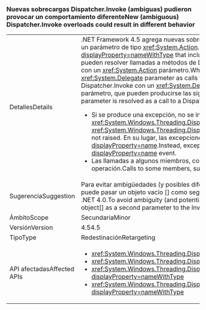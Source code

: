 ### <a name="new-ambiguous-dispatcherinvoke-overloads-could-result-in-different-behavior"></a><span data-ttu-id="dae1c-101">Nuevas sobrecargas Dispatcher.Invoke (ambiguas) pudieron provocar un comportamiento diferente</span><span class="sxs-lookup"><span data-stu-id="dae1c-101">New (ambiguous) Dispatcher.Invoke overloads could result in different behavior</span></span>

|   |   |
|---|---|
|<span data-ttu-id="dae1c-102">Detalles</span><span class="sxs-lookup"><span data-stu-id="dae1c-102">Details</span></span>|<span data-ttu-id="dae1c-103">.NET Framework 4.5 agrega nuevas sobrecargas para <xref:System.Windows.Threading.Dispatcher.Invoke%2A?displayProperty=nameWithType> que incluyen un parámetro de tipo <xref:System.Action>.</span><span class="sxs-lookup"><span data-stu-id="dae1c-103">The .NET Framework 4.5 adds new overloads to <xref:System.Windows.Threading.Dispatcher.Invoke%2A?displayProperty=nameWithType> that include a parameter of type <xref:System.Action>.</span></span> <span data-ttu-id="dae1c-104">Cuando se vuelve a compilar el código existente, los compiladores pueden resolver llamadas a métodos de Dispatcher.Invoke que tienen un <xref:System.Delegate> parámetro como llamadas a métodos de Dispatcher.Invoke con un <xref:System.Action> parámetro.</span><span class="sxs-lookup"><span data-stu-id="dae1c-104">When existing code is recompiled, compilers may resolve calls to Dispatcher.Invoke methods that have a <xref:System.Delegate> parameter as calls to Dispatcher.Invoke methods with an <xref:System.Action> parameter.</span></span> <span data-ttu-id="dae1c-105">Si una llamada a una sobrecarga de Dispatcher.Invoke con un <xref:System.Delegate> parámetro se resuelve como una llamada a una sobrecarga de Dispatcher.Invoke con un <xref:System.Action> parámetro, que pueden producirse las siguientes diferencias de comportamiento:</span><span class="sxs-lookup"><span data-stu-id="dae1c-105">If a call to a Dispatcher.Invoke overload with a  <xref:System.Delegate> parameter is resolved as a call to a Dispatcher.Invoke overload with an <xref:System.Action> parameter, the following differences in behavior may occur:</span></span><ul><li><span data-ttu-id="dae1c-106">Si se produce una excepción, no se inician los eventos <xref:System.Windows.Threading.Dispatcher.UnhandledExceptionFilter> y <xref:System.Windows.Threading.Dispatcher.UnhandledException>.</span><span class="sxs-lookup"><span data-stu-id="dae1c-106">If an exception occurs, the <xref:System.Windows.Threading.Dispatcher.UnhandledExceptionFilter> and <xref:System.Windows.Threading.Dispatcher.UnhandledException> events are not raised.</span></span> <span data-ttu-id="dae1c-107">En su lugar, las excepciones se controlan mediante el evento <xref:System.Threading.Tasks.TaskScheduler.UnobservedTaskException?displayProperty=name>.</span><span class="sxs-lookup"><span data-stu-id="dae1c-107">Instead, exceptions are handled by the <xref:System.Threading.Tasks.TaskScheduler.UnobservedTaskException?displayProperty=name> event.</span></span></li><li><span data-ttu-id="dae1c-108">Las llamadas a algunos miembros, como <xref:System.Windows.Threading.DispatcherOperation.Result>, se bloquean hasta que se completa la operación.</span><span class="sxs-lookup"><span data-stu-id="dae1c-108">Calls to some members, such as <xref:System.Windows.Threading.DispatcherOperation.Result>, block until the operation has completed.</span></span></li></ul>|
|<span data-ttu-id="dae1c-109">Sugerencia</span><span class="sxs-lookup"><span data-stu-id="dae1c-109">Suggestion</span></span>|<span data-ttu-id="dae1c-110">Para evitar ambigüedades (y posibles diferencias en el control de excepciones o los comportamientos de bloqueo), el código que llame a Dispatcher.Invoke puede pasar un objeto vacío [] como segundo parámetro de la llamada Invoke para garantizar que la resolución se resuelva en la sobrecarga del método de .NET 4.0.</span><span class="sxs-lookup"><span data-stu-id="dae1c-110">To avoid ambiguity (and potential differences in exception handling or blocking behaviors), code calling Dispatcher.Invoke can pass an empty object[] as a second parameter to the Invoke call to be sure of resolving to the .NET 4.0 method overload.</span></span>|
|<span data-ttu-id="dae1c-111">Ámbito</span><span class="sxs-lookup"><span data-stu-id="dae1c-111">Scope</span></span>|<span data-ttu-id="dae1c-112">Secundaria</span><span class="sxs-lookup"><span data-stu-id="dae1c-112">Minor</span></span>|
|<span data-ttu-id="dae1c-113">Versión</span><span class="sxs-lookup"><span data-stu-id="dae1c-113">Version</span></span>|<span data-ttu-id="dae1c-114">4.5</span><span class="sxs-lookup"><span data-stu-id="dae1c-114">4.5</span></span>|
|<span data-ttu-id="dae1c-115">Tipo</span><span class="sxs-lookup"><span data-stu-id="dae1c-115">Type</span></span>|<span data-ttu-id="dae1c-116">Redestinación</span><span class="sxs-lookup"><span data-stu-id="dae1c-116">Retargeting</span></span>|
|<span data-ttu-id="dae1c-117">API afectadas</span><span class="sxs-lookup"><span data-stu-id="dae1c-117">Affected APIs</span></span>|<ul><li><xref:System.Windows.Threading.Dispatcher.Invoke(System.Delegate,System.Object[])?displayProperty=nameWithType></li><li><xref:System.Windows.Threading.Dispatcher.Invoke(System.Delegate,System.TimeSpan,System.Object[])?displayProperty=nameWithType></li><li><xref:System.Windows.Threading.Dispatcher.Invoke(System.Delegate,System.TimeSpan,System.Windows.Threading.DispatcherPriority,System.Object[])?displayProperty=nameWithType></li><li><xref:System.Windows.Threading.Dispatcher.Invoke(System.Delegate,System.Windows.Threading.DispatcherPriority,System.Object[])?displayProperty=nameWithType></li></ul>|

